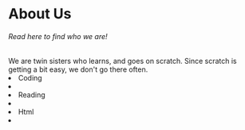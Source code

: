 
<html>
  <head>




    
<h1>About Us</h1>
<h6> Read here to find who we are! </h6>
    </head>
  <body> We are twin sisters who learns, and goes on scratch. Since scratch is getting a bit easy, we don't go there often.
  <li> Coding<li>
      <li> Reading<li>
       <li>Html<li>

</body>



